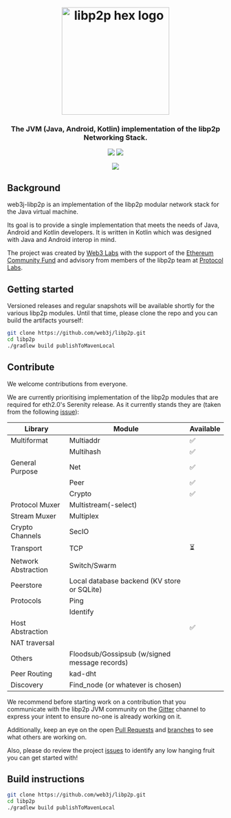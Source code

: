 <h1 align="center">
  <a href="libp2p.io"><img width="250" src="https://github.com/libp2p/libp2p/blob/master/logo/black-bg-2.png?raw=true" alt="libp2p hex logo" /></a>
</h1>

<h3 align="center">The JVM (Java, Android, Kotlin) implementation of the libp2p Networking Stack.</h3>

<p align="center">
  <a href="http://www.web3labs.com"><img src="https://img.shields.io/badge/made%20by-Web3%20Labs-blue.svg?style=flat-square" /></a>
  <a href="https://gitter.im/web3j/libp2p"><img src="https://badges.gitter.im/web3j/libp2p.svg" /></a>
</p>

<p align="center">
  <a href="https://travis-ci.org/web3j/libp2p"><img src="https://travis-ci.org/web3j/libp2p.svg?branch=master" /></a>
  <br>
</p>


## Background

web3j-libp2p is an implementation of the libp2p modular network stack for the Java virtual machine.

Its goal is to provide a single implementation that meets the needs of Java, Android and Kotlin developers. It is 
written in Kotlin which was designed with Java and Android interop in mind.

The project was created by [Web3 Labs](https://www.web3labs.com) with the support of the 
[Ethereum Community Fund](https://ecf.network) and advisory from members of the libp2p team at 
[Protocol Labs](https://protocol.ai). 


## Getting started

Versioned releases and regular snapshots will be available shortly for the various 
libp2p modules. Until that time, please clone the repo and you can build the artifacts yourself:

```bash
git clone https://github.com/web3j/libp2p.git
cd libp2p
./gradlew build publishToMavenLocal
```


## Contribute

We welcome contributions from everyone.

We are currently prioritising implementation of the libp2p modules that are required for eth2.0's Serenity release. As it currently stands
they are (taken from the following [issue](https://github.com/ethresearch/p2p/issues/4#issuecomment-436702674)):

| Library             | Module                                        | Available                |
|---------------------|-----------------------------------------------|--------------------------|
| Multiformat         | Multiaddr                                     | :white_check_mark:       |
|                     | Multihash                                     | :white_check_mark:       |
| General Purpose     | Net                                           | :white_check_mark:       |
|                     | Peer                                          | :white_check_mark:       |
|                     | Crypto                                        | :white_check_mark:       |
| Protocol Muxer      | Multistream(-select)                          |                          |
| Stream Muxer        | Multiplex                                     |                          |
| Crypto Channels     | SecIO                                         |                          |
| Transport           | TCP                                           | :hourglass_flowing_sand: |
| Network Abstraction | Switch/Swarm                                  |                          |
| Peerstore           | Local database backend (KV store or SQLite)   |                          |
| Protocols           | Ping                                          |                          |
|                     | Identify                                      |                          |
| Host Abstraction    |                                               | :white_check_mark:       |
| NAT traversal       |                                               |                          |
| Others              | Floodsub/Gossipsub (w/signed message records) |                          |
| Peer Routing        | kad-dht                                       |                          |
| Discovery           | Find_node (or whatever is chosen)             |                          |


We recommend before starting work on a contribution that you communicate with the libp2p JVM community on the 
[Gitter](https://gitter.im/web3j/libp2p) channel to express your intent to ensure no-one is already working on it.

Additionally, keep an eye on the open [Pull Requests](https://github.com/web3j/libp2p/issues) and 
[branches](https://github.com/web3j/web3j/branches) to see what others are working on.

Also, please do review the project [issues](https://github.com/web3j/libp2p/issues) to identify any low hanging fruit 
you can get started with!   

## Build instructions

```bash
git clone https://github.com/web3j/libp2p.git
cd libp2p
./gradlew build publishToMavenLocal
```

